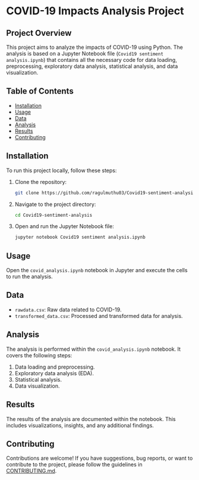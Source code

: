 # COVID-19 Impacts Analysis Project

## Project Overview

This project aims to analyze the impacts of COVID-19 using Python. The analysis is based on a Jupyter Notebook file (`Covid19 sentiment analysis.ipynb`) that contains all the necessary code for data loading, preprocessing, exploratory data analysis, statistical analysis, and data visualization.

## Table of Contents

- [Installation](#installation)
- [Usage](#usage)
- [Data](#data)
- [Analysis](#analysis)
- [Results](#results)
- [Contributing](#contributing)

## Installation

To run this project locally, follow these steps:

1. Clone the repository:

    ```bash
    git clone https://github.com/ragulmuthu03/Covid19-sentiment-analysis.git
    ```

2. Navigate to the project directory:

    ```bash
    cd Covid19-sentiment-analysis
    ```

3. Open and run the Jupyter Notebook file:

    ```bash
    jupyter notebook Covid19 sentiment analysis.ipynb
    ```

## Usage

Open the `covid_analysis.ipynb` notebook in Jupyter and execute the cells to run the analysis.

## Data

- `rawdata.csv`: Raw data related to COVID-19.
- `transformed_data.csv`: Processed and transformed data for analysis.

## Analysis

The analysis is performed within the `covid_analysis.ipynb` notebook. It covers the following steps:

1. Data loading and preprocessing.
2. Exploratory data analysis (EDA).
3. Statistical analysis.
4. Data visualization.

## Results

The results of the analysis are documented within the notebook. This includes visualizations, insights, and any additional findings.

## Contributing

Contributions are welcome! If you have suggestions, bug reports, or want to contribute to the project, please follow the guidelines in [CONTRIBUTING.md](CONTRIBUTING.md).
